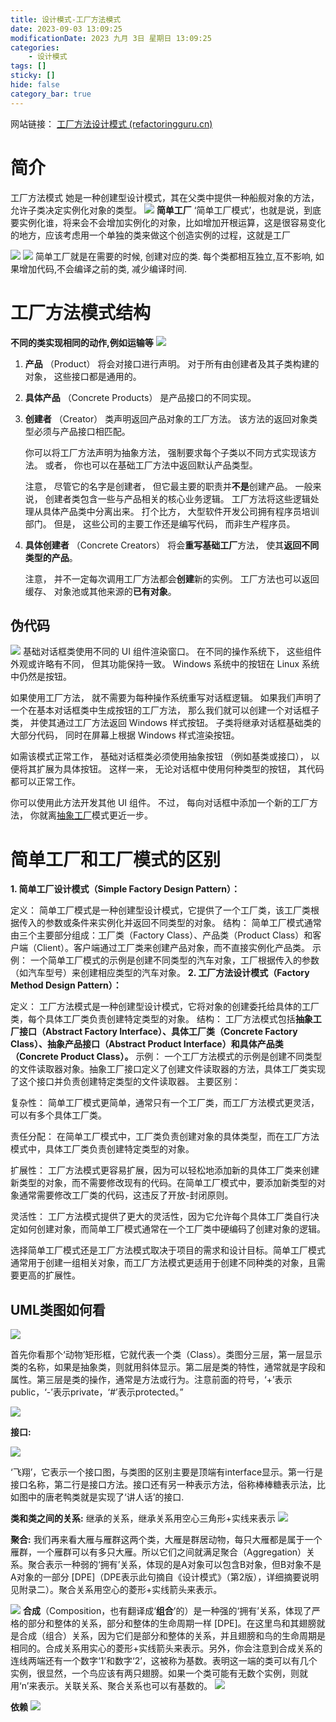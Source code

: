 ```yaml
---
title: 设计模式-工厂方法模式
date: 2023-09-03 13:09:25
modificationDate: 2023 九月 3日 星期日 13:09:25
categories: 
	- 设计模式
tags: []
sticky: []
hide: false
category_bar: true
---
```

网站链接：
[工厂方法设计模式 (refactoringguru.cn)](https://refactoringguru.cn/design-patterns/factory-method)

# 简介
工厂方法模式 她是一种创建型设计模式，其在父类中提供一种船舰对象的方法，允许子类决定实例化对象的类型。
![](../../imgs/Pasted%20image%2020230903131943.png)
**简单工厂**
‘简单工厂模式’，也就是说，到底要实例化谁，将来会不会增加实例化的对象，比如增加开根运算，这是很容易变化的地方，应该考虑用一个单独的类来做这个创造实例的过程，这就是工厂

![](../../imgs/Pasted%20image%2020230903134040.png)
![](../../imgs/Pasted%20image%2020230903133944.png)
简单工厂就是在需要的时候, 创建对应的类. 每个类都相互独立,互不影响, 如果增加代码,不会编译之前的类, 减少编译时间.

# 工厂方法模式结构

**不同的类实现相同的动作,例如运输等**
![](../../imgs/Pasted%20image%2020230903140955.png)
1. **产品** （Product） 将会对接口进行声明。 对于所有由创建者及其子类构建的对象， 这些接口都是通用的。
    
2. **具体产品** （Concrete Products） 是产品接口的不同实现。
    
3. **创建者** （Creator） 类声明返回产品对象的工厂方法。 该方法的返回对象类型必须与产品接口相匹配。
    
    你可以将工厂方法声明为抽象方法， 强制要求每个子类以不同方式实现该方法。 或者， 你也可以在基础工厂方法中返回默认产品类型。
    
    注意， 尽管它的名字是创建者， 但它最主要的职责并**不是**创建产品。 一般来说， 创建者类包含一些与产品相关的核心业务逻辑。 工厂方法将这些逻辑处理从具体产品类中分离出来。 打个比方， 大型软件开发公司拥有程序员培训部门。 但是， 这些公司的主要工作还是编写代码， 而非生产程序员。
    
4. **具体创建者** （Concrete Creators） 将会**重写基础工厂**方法， 使其**返回不同类型的产品**。
    
    注意， 并不一定每次调用工厂方法都会**创建**新的实例。 工厂方法也可以返回缓存、 对象池或其他来源的**已有对象**。
## 伪代码
![](../../imgs/Pasted%20image%2020230903142906.png)
基础对话框类使用不同的 UI 组件渲染窗口。 在不同的操作系统下， 这些组件外观或许略有不同， 但其功能保持一致。 Windows 系统中的按钮在 Linux 系统中仍然是按钮。

如果使用工厂方法， 就不需要为每种操作系统重写对话框逻辑。 如果我们声明了一个在基本对话框类中生成按钮的工厂方法， 那么我们就可以创建一个对话框子类， 并使其通过工厂方法返回 Windows 样式按钮。 子类将继承对话框基础类的大部分代码， 同时在屏幕上根据 Windows 样式渲染按钮。

如需该模式正常工作， 基础对话框类必须使用抽象按钮 （例如基类或接口）， 以便将其扩展为具体按钮。 这样一来， 无论对话框中使用何种类型的按钮， 其代码都可以正常工作。

你可以使用此方法开发其他 UI 组件。 不过， 每向对话框中添加一个新的工厂方法， 你就离[抽象工厂](https://refactoringguru.cn/design-patterns/abstract-factory)模式更近一步。
# 简单工厂和工厂模式的区别
**1. 简单工厂设计模式（Simple Factory Design Pattern）：**

定义： 简单工厂模式是一种创建型设计模式，它提供了一个工厂类，该工厂类根据传入的参数或条件来实例化并返回不同类型的对象。
结构： 简单工厂模式通常由三个主要部分组成：工厂类（Factory Class）、产品类（Product Class）和客户端（Client）。客户端通过工厂类来创建产品对象，而不直接实例化产品类。
示例： 一个简单工厂模式的示例是创建不同类型的汽车对象，工厂根据传入的参数（如汽车型号）来创建相应类型的汽车对象。
**2. 工厂方法设计模式（Factory Method Design Pattern）：**

定义： 工厂方法模式是一种创建型设计模式，它将对象的创建委托给具体的工厂类，每个具体工厂类负责创建特定类型的对象。
结构： 工厂方法模式包括**抽象工厂接口（Abstract Factory Interface）、具体工厂类（Concrete Factory Class）、抽象产品接口（Abstract Product Interface）和具体产品类（Concrete Product Class）。**
示例： 一个工厂方法模式的示例是创建不同类型的文件读取器对象。抽象工厂接口定义了创建文件读取器的方法，具体工厂类实现了这个接口并负责创建特定类型的文件读取器。
主要区别：

复杂性： 简单工厂模式更简单，通常只有一个工厂类，而工厂方法模式更灵活，可以有多个具体工厂类。

责任分配： 在简单工厂模式中，工厂类负责创建对象的具体类型，而在工厂方法模式中，具体工厂类负责创建特定类型的对象。

扩展性： 工厂方法模式更容易扩展，因为可以轻松地添加新的具体工厂类来创建新类型的对象，而不需要修改现有的代码。在简单工厂模式中，要添加新类型的对象通常需要修改工厂类的代码，这违反了开放-封闭原则。

灵活性： 工厂方法模式提供了更大的灵活性，因为它允许每个具体工厂类自行决定如何创建对象，而简单工厂模式通常在一个工厂类中硬编码了创建对象的逻辑。

选择简单工厂模式还是工厂方法模式取决于项目的需求和设计目标。简单工厂模式通常用于创建一组相关对象，而工厂方法模式更适用于创建不同种类的对象，且需要更高的扩展性。

## UML类图如何看
![](../../imgs/Pasted%20image%2020230903132154.png)

首先你看那个‘动物’矩形框，它就代表一个类（Class）。类图分三层，第一层显示类的名称，如果是抽象类，则就用斜体显示。第二层是类的特性，通常就是字段和属性。第三层是类的操作，通常是方法或行为。注意前面的符号，‘+’表示public，‘-’表示private，‘#’表示protected。”

![](../../imgs/Pasted%20image%2020230903134233.png)

**接口:** 

![](https://res.weread.qq.com/wrepub/CB_85fDPzDPICld6ht6gW5IeD0Q_Image00017.jpg)

‘飞翔’，它表示一个接口图，与类图的区别主要是顶端有interface显示。第一行是接口名称，第二行是接口方法。接口还有另一种表示方法，俗称棒棒糖表示法，比如图中的唐老鸭类就是实现了‘讲人话’的接口.


**类和类之间的关系:** 继承的关系，继承关系用空心三角形+实线来表示
![](../../imgs/Pasted%20image%2020230903134840.png)

**聚合:** 我们再来看大雁与雁群这两个类，大雁是群居动物，每只大雁都是属于一个雁群，一个雁群可以有多只大雁。所以它们之间就满足聚合（Aggregation）关系。聚合表示一种弱的‘拥有’关系，体现的是A对象可以包含B对象，但B对象不是A对象的一部分 [DPE]（DPE表示此句摘自《设计模式》（第2版），详细摘要说明见附录二）。聚合关系用空心的菱形+实线箭头来表示。

![](../../imgs/Pasted%20image%2020230903140037.png)
**合成**（Composition，也有翻译成‘**组合**’的）是一种强的‘拥有’关系，体现了严格的部分和整体的关系，部分和整体的生命周期一样 [DPE]。在这里鸟和其翅膀就是合成（组合）关系，因为它们是部分和整体的关系，并且翅膀和鸟的生命周期是相同的。合成关系用实心的菱形+实线箭头来表示。另外，你会注意到合成关系的连线两端还有一个数字‘1’和数字‘2’，这被称为基数。表明这一端的类可以有几个实例，很显然，一个鸟应该有两只翅膀。如果一个类可能有无数个实例，则就用‘n’来表示。关联关系、聚合关系也可以有基数的。
![](../../imgs/Pasted%20image%2020230903140113.png)

**依赖**
![](../../imgs/Pasted%20image%2020230903140305.png)
